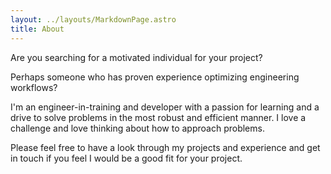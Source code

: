 ```yaml
---
layout: ../layouts/MarkdownPage.astro
title: About
---
```


Are you searching for a motivated individual for your project?

Perhaps someone who has proven experience optimizing engineering workflows?

I'm an engineer-in-training and developer with a passion for learning and a drive to solve problems in the most robust and efficient manner. I love a challenge and love thinking about how to approach problems.

Please feel free to have a look through my projects and experience and get in touch if you feel I would be a good fit for your project.

